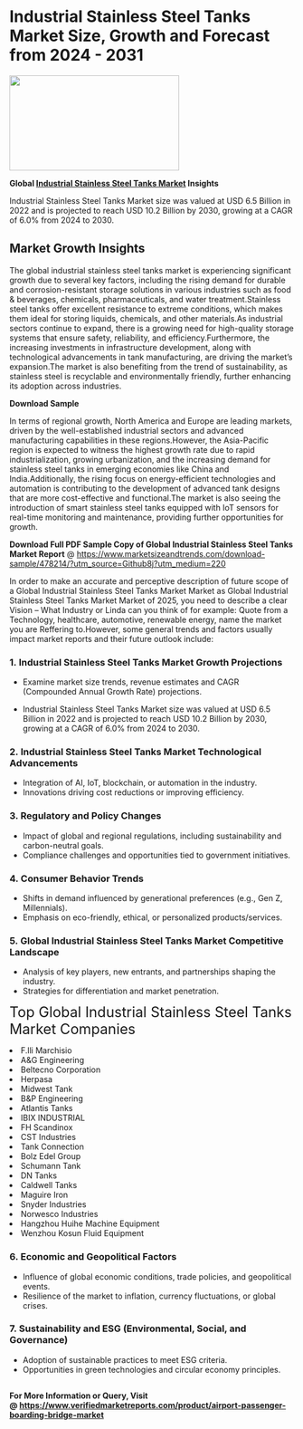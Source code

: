 <H1>Industrial Stainless Steel Tanks Market Size, Growth and Forecast from 2024 - 2031</H1><img class="aligncenter size-medium wp-image-584254" src="https://thirdeyenews.in/wp-content/uploads/2024/09/Global-Market-Research-300x168.jpeg" alt="" width="300" height="168" /><p><strong>Global&nbsp;<a href="https://www.marketsizeandtrends.com/download-sample/478214/?utm_source=Github8j?utm_medium=220">Industrial Stainless Steel Tanks Market</a> Insights</strong></p><p>Industrial Stainless Steel Tanks Market size was valued at USD 6.5 Billion in 2022 and is projected to reach USD 10.2 Billion by 2030, growing at a CAGR of 6.0% from 2024 to 2030.</p><p><h2>Market Growth Insights</h2> <p>The global industrial stainless steel tanks market is experiencing significant growth due to several key factors, including the rising demand for durable and corrosion-resistant storage solutions in various industries such as food & beverages, chemicals, pharmaceuticals, and water treatment.Stainless steel tanks offer excellent resistance to extreme conditions, which makes them ideal for storing liquids, chemicals, and other materials.As industrial sectors continue to expand, there is a growing need for high-quality storage systems that ensure safety, reliability, and efficiency.Furthermore, the increasing investments in infrastructure development, along with technological advancements in tank manufacturing, are driving the market’s expansion.The market is also benefiting from the trend of sustainability, as stainless steel is recyclable and environmentally friendly, further enhancing its adoption across industries.</p> <p><strong>Download Sample</strong></p> <p>In terms of regional growth, North America and Europe are leading markets, driven by the well-established industrial sectors and advanced manufacturing capabilities in these regions.However, the Asia-Pacific region is expected to witness the highest growth rate due to rapid industrialization, growing urbanization, and the increasing demand for stainless steel tanks in emerging economies like China and India.Additionally, the rising focus on energy-efficient technologies and automation is contributing to the development of advanced tank designs that are more cost-effective and functional.The market is also seeing the introduction of smart stainless steel tanks equipped with IoT sensors for real-time monitoring and maintenance, providing further opportunities for growth.</p> <p><span class=""><strong>Download Full PDF Sample Copy of Global Industrial Stainless Steel Tanks Market Report</strong> @ <a href="https://www.marketsizeandtrends.com/download-sample/478214/?utm_source=Github8j?utm_medium=220" target="_blank">https://www.marketsizeandtrends.com/download-sample/478214/?utm_source=Github8j?utm_medium=220</a></span></p><p>In order to make an accurate and perceptive description of future scope of a Global&nbsp;Industrial Stainless Steel Tanks Market Market as Global&nbsp;Industrial Stainless Steel Tanks Market Market of 2025, you need to describe a clear Vision &ndash; What Industry or Linda can you think of for example: Quote from a Technology, healthcare, automotive, renewable energy, name the market you are Reffering to.However, some general trends and factors usually impact market reports and their future outlook include:</p><h3>1.&nbsp;<strong>Industrial Stainless Steel Tanks Market Growth Projections</strong></h3><ul><li>Examine market size trends, revenue estimates and CAGR (Compounded Annual Growth Rate) projections.</li><li><p>Industrial Stainless Steel Tanks Market size was valued at USD 6.5 Billion in 2022 and is projected to reach USD 10.2 Billion by 2030, growing at a CAGR of 6.0% from 2024 to 2030.</p></li></ul><h3>2.&nbsp;<strong>Industrial Stainless Steel Tanks Market Technological Advancements</strong></h3><ul><li>Integration of AI, IoT, blockchain, or automation in the industry.</li><li>Innovations driving cost reductions or improving efficiency.</li></ul><h3>3.&nbsp;<strong>Regulatory and Policy Changes</strong></h3><ul><li>Impact of global and regional regulations, including sustainability and carbon-neutral goals.</li><li>Compliance challenges and opportunities tied to government initiatives.</li></ul><h3>4.&nbsp;<strong>Consumer Behavior Trends</strong></h3><ul><li>Shifts in demand influenced by generational preferences (e.g., Gen Z, Millennials).</li><li>Emphasis on eco-friendly, ethical, or personalized products/services.</li></ul><h3>5.&nbsp;<strong>Global Industrial Stainless Steel Tanks Market Competitive Landscape</strong></h3><ul><li>Analysis of key players, new entrants, and partnerships shaping the industry.</li><li>Strategies for differentiation and market penetration.</li></ul><p data-pm-slice="1 1 []"><span style="color: inherit; font-family: inherit; font-size: 25px;">Top Global Industrial Stainless Steel Tanks Market Companies</span></p><div class="" data-test-id=""><p><li>F.lli Marchisio</li><li> A&G Engineering</li><li> Beltecno Corporation</li><li> Herpasa</li><li> Midwest Tank</li><li> B&P Engineering</li><li> Atlantis Tanks</li><li> IBIX INDUSTRIAL</li><li> FH Scandinox</li><li> CST Industries</li><li> Tank Connection</li><li> Bolz Edel Group</li><li> Schumann Tank</li><li> DN Tanks</li><li> Caldwell Tanks</li><li> Maguire Iron</li><li> Snyder Industries</li><li> Norwesco Industries</li><li> Hangzhou Huihe Machine Equipment</li><li> Wenzhou Kosun Fluid Equipment</li></p></div><h3>6.&nbsp;<strong>Economic and Geopolitical Factors</strong></h3><ul><li>Influence of global economic conditions, trade policies, and geopolitical events.</li><li>Resilience of the market to inflation, currency fluctuations, or global crises.</li></ul><h3>7.&nbsp;<strong>Sustainability and ESG (Environmental, Social, and Governance)</strong></h3><ul><li>Adoption of sustainable practices to meet ESG criteria.</li><li>Opportunities in green technologies and circular economy principles.</li></ul><h2><strong style="font-size: 14px;">For More Information or Query, Visit @&nbsp;</strong><a style="background-color: #ffffff; font-size: 14px;" href="https://www.marketsizeandtrends.com/report/industrial-stainless-steel-tanks-market/" target="_blank">https://www.verifiedmarketreports.com/product/airport-passenger-boarding-bridge-market</a></h2>